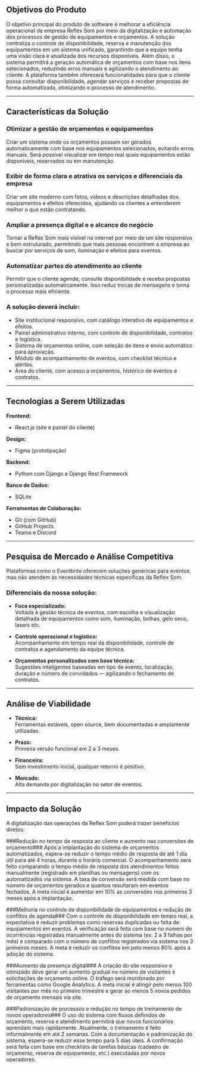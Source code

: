 ## Objetivos do Produto

O objetivo principal do produto de software é melhorar a eficiência operacional da empresa Reflex Som por meio da digitalização e automação dos processos de gestão de equipamentos e orçamentos. A solução centraliza o controle de disponibilidade, reserva e manutenção dos equipamentos em um sistema unificado, garantindo que a equipe tenha uma visão clara e atualizada dos recursos disponíveis. Além disso, o sistema permitirá a geração automática de orçamentos com base nos itens selecionados, reduzindo erros manuais e agilizando o atendimento ao cliente. A plataforma também oferecerá funcionalidades para que o cliente possa consultar disponibilidade, agendar serviços e receber propostas de forma automatizada, otimizando o processo de atendimento.

---

## Características da Solução

### Otimizar a gestão de orçamentos e equipamentos
Criar um sistema onde os orçamentos possam ser gerados automaticamente com base nos equipamentos selecionados, evitando erros manuais. Será possível visualizar em tempo real quais equipamentos estão disponíveis, reservados ou em manutenção.

### Exibir de forma clara e atrativa os serviços e diferenciais da empresa
Criar um site moderno com fotos, vídeos e descrições detalhadas dos equipamentos e efeitos oferecidos, ajudando os clientes a entenderem melhor o que estão contratando.

### Ampliar a presença digital e o alcance do negócio
Tornar a Reflex Som mais visível na internet por meio de um site responsivo e bem estruturado, permitindo que mais pessoas encontrem a empresa ao buscar por serviços de som, iluminação e efeitos para eventos.

### Automatizar partes do atendimento ao cliente
Permitir que o cliente agende, consulte disponibilidade e receba propostas personalizadas automaticamente. Isso reduz trocas de mensagens e torna o processo mais eficiente.


### A solução deverá incluir: ###

- Site institucional responsivo, com catálogo interativo de equipamentos e efeitos.
- Painel administrativo interno, com controle de disponibilidade, contratos e logística.
- Sistema de orçamentos online, com seleção de itens e envio automático para aprovação.
- Módulo de acompanhamento de eventos, com checklist técnico e alertas.
- Área do cliente, com acesso a orçamentos, histórico de eventos e contratos.

---

## Tecnologias a Serem Utilizadas

**Frontend:**  
- React.js (site e painel do cliente)

**Design:**  
- Figma (prototipação)

**Backend:**  
- Python com Django e Django Rest Framework

**Banco de Dados:**  
- SQLite

**Ferramentas de Colaboração:**
- Git (com GitHub)
- GitHub Projects
- Teams e Discord

---

## Pesquisa de Mercado e Análise Competitiva

Plataformas como o Eventbrite oferecem soluções genéricas para eventos, mas não atendem às necessidades técnicas específicas da Reflex Som.

### Diferenciais da nossa solução:

- **Foco especializado:**  
  Voltada à gestão técnica de eventos, com escolha e visualização detalhada de equipamentos como som, iluminação, bolhas, gelo seco, lasers etc.

- **Controle operacional e logístico:**  
  Acompanhamento em tempo real da disponibilidade, controle de contratos e agendamento da equipe técnica.

- **Orçamentos personalizados com base técnica:**  
  Sugestões inteligentes baseadas em tipo de evento, localização, duração e número de convidados — agilizando o fechamento de contratos.

---

## Análise de Viabilidade

- **Técnica:**  
  Ferramentas estáveis, open source, bem documentadas e amplamente utilizadas.

- **Prazo:**  
  Primeira versão funcional em 2 a 3 meses.

- **Financeira:**  
  Sem investimento inicial, qualquer retorno é positivo.

- **Mercado:**  
  Alta demanda por digitalização no setor de eventos.

---

## Impacto da Solução
A digitalização das operações da Reflex Som poderá trazer benefícios diretos:

###Redução no tempo de resposta ao cliente e aumento nas conversões de orçamento###
 Após a implantação do sistema de orçamentos automatizados, espera-se reduzir o tempo médio de resposta de até 1 dia útil para até 4 horas, durante o horário comercial.
 O acompanhamento será feito comparando o tempo médio de resposta dos atendimentos feitos manualmente (registrado em planilhas ou mensagens) com os automatizados via sistema.
 A taxa de conversão será medida com base no número de orçamentos gerados e quantos resultaram em eventos fechados. A meta inicial é aumentar em 10% as conversões nos primeiros 3 meses após a implantação.


###Melhoria no controle de disponibilidade de equipamentos e redução de conflitos de agenda###
 Com o controle de disponibilidade em tempo real, a expectativa é reduzir problemas como reservas duplicadas ou falta de equipamentos em eventos.
 A verificação será feita com base no número de ocorrências registradas manualmente antes do sistema (ex: 2 a 3 falhas por mês) e comparado com o número de conflitos registrados via sistema nos 3 primeiros meses.
 A meta é reduzir os conflitos em pelo menos 80% após a adoção do sistema.


###Aumento da presença digital###
A criação do site responsivo e otimizado deve gerar um aumento gradual no número de visitantes e solicitações de orçamento online.
O tráfego será monitorado por ferramentas como Google Analytics. A meta inicial é atingir pelo menos 100 visitantes por mês no primeiro trimestre e gerar ao menos 5 novos pedidos de orçamento mensais via site.


###Padronização de processos e redução no tempo de treinamento de novos operadores###
 O uso do sistema com fluxos definidos de orçamento, reserva e atendimento permitirá que novos funcionários aprendam mais rapidamente.
 Atualmente, o treinamento é feito informalmente em até 2 semanas. Com a documentação e padronização do sistema, espera-se reduzir esse tempo para 5 dias úteis.
 A confirmação será feita com base em checklists de tarefas básicas (cadastro de orçamento, reserva de equipamento, etc.) executadas por novos operadores.
